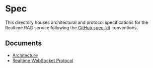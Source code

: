 # Spec

This directory houses architectural and protocol specifications for the Realtime RAG service following the [GitHub spec-kit](https://github.com/github/spec-kit) conventions.

## Documents

- [Architecture](architecture.md)
- [Realtime WebSocket Protocol](protocols/realtime-websocket.md)
